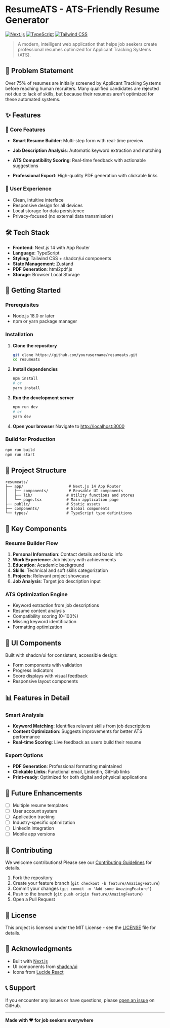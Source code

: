# ResumeATS - ATS-Friendly Resume Generator

[![Next.js](https://img.shields.io/badge/Next.js-14-black?style=for-the-badge&logo=next.js)](https://nextjs.org/)
[![TypeScript](https://img.shields.io/badge/TypeScript-007ACC?style=for-the-badge&logo=typescript&logoColor=white)](https://www.typescriptlang.org/)
[![Tailwind CSS](https://img.shields.io/badge/Tailwind_CSS-38B2AC?style=for-the-badge&logo=tailwind-css&logoColor=white)](https://tailwindcss.com/)

> A modern, intelligent web application that helps job seekers create professional resumes optimized for Applicant Tracking Systems (ATS).

## 🎯 Problem Statement

Over 75% of resumes are initially screened by Applicant Tracking Systems before reaching human recruiters. Many qualified candidates are rejected not due to lack of skills, but because their resumes aren't optimized for these automated systems.

## ✨ Features

### 🚀 Core Features
- **Smart Resume Builder**: Multi-step form with real-time preview
- **Job Description Analysis**: Automatic keyword extraction and matching

- **ATS Compatibility Scoring**: Real-time feedback with actionable suggestions
- **Professional Export**: High-quality PDF generation with clickable links

### 🎨 User Experience
- Clean, intuitive interface
- Responsive design for all devices
- Local storage for data persistence
- Privacy-focused (no external data transmission)

## 🛠️ Tech Stack

- **Frontend**: Next.js 14 with App Router
- **Language**: TypeScript
- **Styling**: Tailwind CSS + shadcn/ui components
- **State Management**: Zustand
- **PDF Generation**: html2pdf.js
- **Storage**: Browser Local Storage

## 🚀 Getting Started

### Prerequisites
- Node.js 18.0 or later
- npm or yarn package manager

### Installation

1. **Clone the repository**
   ```bash
   git clone https://github.com/yourusername/resumeats.git
   cd resumeats
   ```

2. **Install dependencies**
   ```bash
   npm install
   # or
   yarn install
   ```

3. **Run the development server**
   ```bash
   npm run dev
   # or
   yarn dev
   ```

4. **Open your browser**
   Navigate to [http://localhost:3000](http://localhost:3000)

### Build for Production

```bash
npm run build
npm run start
```

## 📁 Project Structure

```
resumeats/
├── app/                    # Next.js 14 App Router
│   ├── components/         # Reusable UI components
│   ├── lib/               # Utility functions and stores
│   └── page.tsx           # Main application page
├── public/                # Static assets
├── components/            # Global components
└── types/                 # TypeScript type definitions
```

## 🔧 Key Components

### Resume Builder Flow
1. **Personal Information**: Contact details and basic info
2. **Work Experience**: Job history with achievements
3. **Education**: Academic background
4. **Skills**: Technical and soft skills categorization
5. **Projects**: Relevant project showcase
6. **Job Analysis**: Target job description input

### ATS Optimization Engine
- Keyword extraction from job descriptions
- Resume content analysis
- Compatibility scoring (0-100%)
- Missing keyword identification
- Formatting optimization

## 🎨 UI Components

Built with shadcn/ui for consistent, accessible design:
- Form components with validation
- Progress indicators
- Score displays with visual feedback
- Responsive layout components

## 📊 Features in Detail

### Smart Analysis
- **Keyword Matching**: Identifies relevant skills from job descriptions
- **Content Optimization**: Suggests improvements for better ATS performance
- **Real-time Scoring**: Live feedback as users build their resume

### Export Options
- **PDF Generation**: Professional formatting maintained
- **Clickable Links**: Functional email, LinkedIn, GitHub links
- **Print-ready**: Optimized for both digital and physical applications

## 🔮 Future Enhancements

- [ ] Multiple resume templates
- [ ] User account system
- [ ] Application tracking
- [ ] Industry-specific optimization
- [ ] LinkedIn integration
- [ ] Mobile app versions

## 🤝 Contributing

We welcome contributions! Please see our [Contributing Guidelines](CONTRIBUTING.md) for details.

1. Fork the repository
2. Create your feature branch (`git checkout -b feature/AmazingFeature`)
3. Commit your changes (`git commit -m 'Add some AmazingFeature'`)
4. Push to the branch (`git push origin feature/AmazingFeature`)
5. Open a Pull Request

## 📝 License

This project is licensed under the MIT License - see the [LICENSE](LICENSE) file for details.

## 🙏 Acknowledgments

- Built with [Next.js](https://nextjs.org/)
- UI components from [shadcn/ui](https://ui.shadcn.com/)
- Icons from [Lucide React](https://lucide.dev/)

## 📞 Support

If you encounter any issues or have questions, please [open an issue](https://github.com/yourusername/resumeats/issues) on GitHub.

---

**Made with ❤️ for job seekers everywhere**
